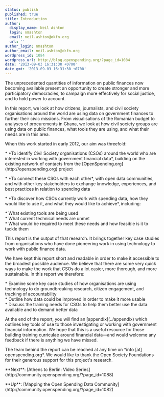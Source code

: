 ```yaml
---
status: publish
published: true
title: Introduction
author:
  display_name: Neil Ashton
  login: nmashton
  email: neil.ashton@okfn.org
  url: ''
author_login: nmashton
author_email: neil.ashton@okfn.org
wordpress_id: 1084
wordpress_url: http://blog.openspending.org/?page_id=1084
date: '2013-09-03 16:31:30 +0700'
date_gmt: '2013-09-03 16:31:30 +0700'
---
```

<p>The unprecedented quantities of information on public finances now becoming available present an opportunity to create stronger and more participatory democracies, to campaign more effectively for social justice, and to hold power to account.</p>
<p>In this report, we look at how citizens, journalists, and civil society organisations around the world are using data on government finances to further their civic missions. From visualisations of the Romanian budget to analyses of procurements in Ghana, we look at how civil society groups are using data on public finances, what tools they are using, and what their needs are in this area.</p>
<p>When this work started in early 2012, our aim was threefold:</p>
<p>* *To identify Civil Society organisations (CSOs) around the world who are interested in working with government financial data*, building on the existing network of contacts from the [OpenSpending.org](http://openspending.org) project</p>
<p>* *To connect these CSOs with each other*, with open data communities, and with other key stakeholders to exchange knowledge, experiences, and best practices in relation to spending data</p>
<p>* *To discover how CSOs currently work with spending data, how they would like to use it, and what they would like to achieve*, including:</p>
<p>  * What existing tools are being used<br />
  * What current technical needs are unmet<br />
  * What would be required to meet these needs and how feasible is it to tackle them</p>
<p>This report is the output of that research. It brings together key case studies from organisations who have done pioneering work in using technology to work with public finance data.</p>
<p>We have kept this report short and readable in order to make it accessible to the broadest possible audience. We believe that there are some very quick ways to make the work that CSOs do a lot easier, more thorough, and more sustainable. In this report we therefore:</p>
<p>  * Examine some key case studies of how organisations are using technology to do groundbreaking research,  citizen engagement, and tracking of accountability<br />
  * Outline how data could be improved in order to make it more usable<br />
  * Discuss the training needs for CSOs to help them better use the data available and to demand better data </p>
<p>At the end of the report, you will find an [appendix](../appendix) which outlines key tools of use to those investigating or working with government financial information. We hope that this is a useful resource for those building training curriculae around financial data—and would welcome any feedback if there is anything we have missed. </p>
<p>The team behind the report can be reached at any time on *info [at] openspending.org*. We would like to thank the Open Society Foundations for their generous support for this project's research.</p>
<p>**Next**: [Athens to Berlin: Video Series](http://community.openspending.org/?page_id=1088)</p>
<p>**Up**: [Mapping the Open Spending Data Community](http://community.openspending.org/?page_id=1082)</p>
